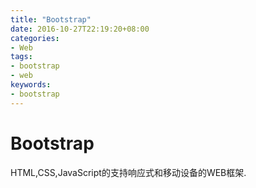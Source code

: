 ```yaml
---
title: "Bootstrap"
date: 2016-10-27T22:19:20+08:00
categories:
- Web
tags:
- bootstrap
- web
keywords:
- bootstrap
---
```


# Bootstrap

HTML,CSS,JavaScript的支持响应式和移动设备的WEB框架.


